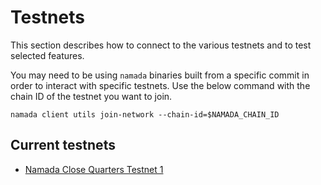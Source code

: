 # Testnets

This section describes how to connect to the various testnets and to test selected features.

You may need to be using `namada` binaries built from a specific commit in order to interact with specific testnets. Use the below command with the chain ID of the testnet you want to join.

```shell
namada client utils join-network --chain-id=$NAMADA_CHAIN_ID
```

## Current testnets

- [Namada Close Quarters Testnet 1](./namada-close-quarters-testnet-1.md)
